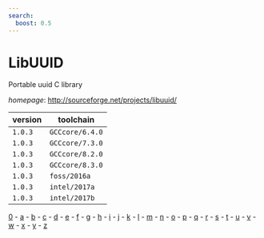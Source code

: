 ```yaml
---
search:
  boost: 0.5
---
```

# LibUUID

Portable uuid C library

*homepage*: <http://sourceforge.net/projects/libuuid/>

version | toolchain
--------|----------
``1.0.3`` | ``GCCcore/6.4.0``
``1.0.3`` | ``GCCcore/7.3.0``
``1.0.3`` | ``GCCcore/8.2.0``
``1.0.3`` | ``GCCcore/8.3.0``
``1.0.3`` | ``foss/2016a``
``1.0.3`` | ``intel/2017a``
``1.0.3`` | ``intel/2017b``

[0](../0/index.md) - [a](../a/index.md) - [b](../b/index.md) - [c](../c/index.md) - [d](../d/index.md) - [e](../e/index.md) - [f](../f/index.md) - [g](../g/index.md) - [h](../h/index.md) - [i](../i/index.md) - [j](../j/index.md) - [k](../k/index.md) - [l](../l/index.md) - [m](../m/index.md) - [n](../n/index.md) - [o](../o/index.md) - [p](../p/index.md) - [q](../q/index.md) - [r](../r/index.md) - [s](../s/index.md) - [t](../t/index.md) - [u](../u/index.md) - [v](../v/index.md) - [w](../w/index.md) - [x](../x/index.md) - [y](../y/index.md) - [z](../z/index.md)


